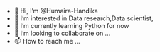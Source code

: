 - 👋 Hi, I’m @Humaira-Handika
- 👀 I’m interested in Data research,Data scientist,
- 🌱 I’m currently learning Python for now
- 💞️ I’m looking to collaborate on ...
- 📫 How to reach me ...

<!---
Humaira-Handika/Humaira-Handika is a ✨ special ✨ repository because its `README.md` (this file) appears on your GitHub profile.
You can click the Preview link to take a look at your changes.
--->
